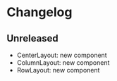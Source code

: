 # Changelog

## Unreleased

- CenterLayout: new component
- ColumnLayout: new component
- RowLayout: new component
